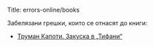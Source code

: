 Title: errors-online/books

Забелязани грешки, които се отнасят до книги:

* [Труман Капоти. Закуска в „Тифани“](/errors-online/books/6527)
